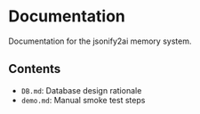 # Documentation

Documentation for the jsonify2ai memory system.

## Contents

- `DB.md`: Database design rationale
- `demo.md`: Manual smoke test steps
